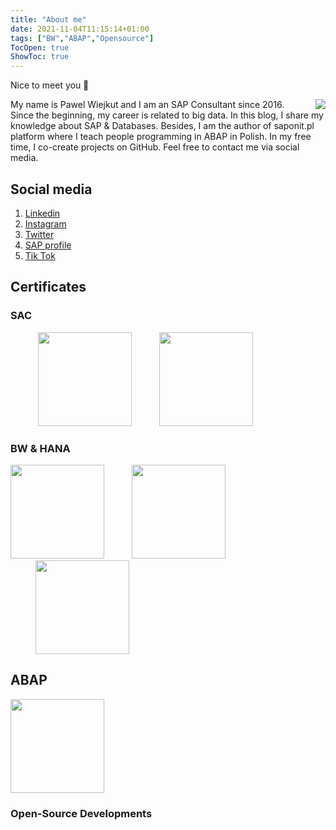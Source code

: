 ```yaml
---
title: "About me"
date: 2021-11-04T11:15:14+01:00
tags: ["BW","ABAP","Opensource"]
TocOpen: true
ShowToc: true
---
```

Nice to meet you 👋 

 <img src="/me.jpeg" style="float:right; margin-left:15px;" /> My name is Pawel Wiejkut and I am an SAP Consultant since 2016. Since the beginning, my career is related to big data. In this blog, I share my knowledge about SAP & Databases. Besides, I am the author of saponit.pl platform where I teach people programming in ABAP in Polish. In my free time, I co-create projects on GitHub. Feel free to contact me via social media.

## Social media

1. [Linkedin](https://www.linkedin.com/in/pawelwiejkut/)
2. [Instagram](https://www.instagram.com/subrc0/)
3. [Twitter](https://twitter.com/pawelwiejkut)
4. [SAP profile](http://people.sap.com/pawelwiejkut)
5. [Tik Tok](https://www.tiktok.com/@subrc0)

## Certificates
### SAC

 <div id="certs">
<div data-iframe-width="150" data-iframe-height="270" data-share-badge-id="d6bf6cf2-27bd-4535-84af-0919108cd200" data-share-badge-host="https://www.credly.com" style="display:inline-block"><script type="text/javascript" async src="//cdn.credly.com/assets/utilities/embed.js"></script>
</div>
<div style="display:inline-block;margin-left:40px">
<a href="https://open.sap.com/verify/xisif-belyv-vikup-huguf-pucag">
<img src ="/about-me/opensap_sac_ap.png" width="150">
</a>
</div>
<div style="display:inline-block;margin-left:40px">
<a href="https://open.sap.com/verify/xodoz-kekic-secuf-batyf-robam">
<img src ="/about-me/s4h27_open_badge.png" width="150">
</a>
</div>
</div>

### BW & HANA
<div style="display:inline-block">
<a href="https://open.sap.com/verify/xukoh-dovos-cihup-zofar-vabum">
<img src ="/about-me/bw4h2_open_badge.png" width="150">
</a>
</div>
<div style="display:inline-block;margin-left:40px">
<a href="https://open.sap.com/verify/xefoz-lasim-mutyh-rylek-bygym">
<img src ="/about-me/hanasql1_open_badge.png" width="150">
</a>
</div>
<div style="display:inline-block;margin-left:40px">
<a href="https://open.sap.com/verify/xinop-byfyv-balos-talof-vydil">
<img src ="/about-me/hsdt1_open_badge.png" width="150">
</a>
</div>


## ABAP
<div style="display:inline-block">
<a href="https://open.sap.com/verify/xitov-kepum-zimon-setuf-vepif">
<img src ="/about-me/abap1_open_badge.png" width="150">
</a>
</div>

### Open-Source Developments
<div class="github-widget" data-user="pawelwiejkut" data-options='{"sortBy":"stargazers_count", "limit":6}'></div>
<script src="/github-widget/github-widget.min.js"></script>



